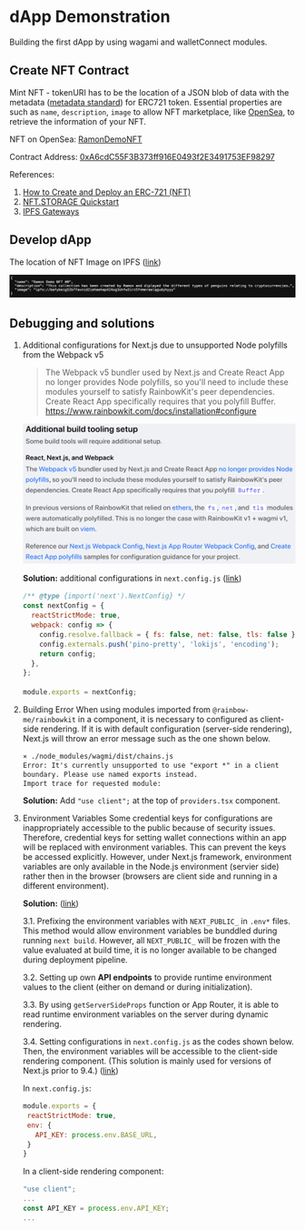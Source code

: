 # dApp Demonstration

Building the first dApp by using wagami and walletConnect modules.

## Create NFT Contract

Mint NFT - tokenURI has to be the location of a JSON blob of data with the metadata ([metadata standard](https://docs.opensea.io/docs/metadata-standards)) for ERC721 token. Essential properties are such as `name`, `description`, `image` to allow NFT marketplace, like [OpenSea], to retrieve the information of your NFT.

NFT on OpenSea: [RamonDemoNFT](https://testnets.opensea.io/collection/ramondemonft)

Contract Address: [0xA6cdC55F3B373ff916E0493f2E3491753EF98297](https://sepolia.etherscan.io/address/0xa6cdc55f3b373ff916e0493f2e3491753ef98297)

References:

1. [How to Create and Deploy an ERC-721 (NFT)]
2. [NFT.STORAGE Quickstart]
3. [IPFS Gateways]

## Develop dApp

The location of NFT Image on IPFS ([link](https://ipfs.io/ipfs/bafkreid3dpobfzozvgtuem4z7bsboz2n3dfb2t6leaq6rceggrqa5zq4u4))

![Alt text](./images/ipfs_url.png)

## Debugging and solutions

1. Additional configurations for Next.js due to unsupported Node polyfills from the Webpack v5

   > The Webpack v5 bundler used by Next.js and Create React App no longer provides Node polyfills, so you'll need to include these modules yourself to satisfy RainbowKit's peer dependencies. Create React App specifically requires that you polyfill Buffer.
   > https://www.rainbowkit.com/docs/installation#configure

   ![Alt text](./images/Debug1.png)

   **Solution:** additional configurations in `next.config.js` ([link](https://github.com/rainbow-me/rainbowkit/blob/main/examples/with-next-app/next.config.js))

   ```JavaScript
   /** @type {import('next').NextConfig} */
   const nextConfig = {
     reactStrictMode: true,
     webpack: config => {
       config.resolve.fallback = { fs: false, net: false, tls: false };
       config.externals.push('pino-pretty', 'lokijs', 'encoding');
       return config;
     },
   };

   module.exports = nextConfig;
   ```

2. Building Error
   When using modules imported from `@rainbow-me/rainbowkit` in a component, it is necessary to configured as client-side rendering. If it is with default configuration (server-side rendering), Next.js will throw an error message such as the one shown below.

   ```console
   ⨯ ./node_modules/wagmi/dist/chains.js
   Error: It's currently unsupported to use "export *" in a client boundary. Please use named exports instead.
   Import trace for requested module:
   ```

   **Solution:** Add `"use client";` at the top of `providers.tsx` component.

3. Environment Variables
   Some credential keys for configurations are inappropriately accessible to the public because of security issues. Therefore, credential keys for setting wallet connections within an app will be replaced with environment variables. This can prevent the keys be accessed explicitly. However, under Next.js framework, environment variables are only available in the Node.js environment (servier side) rather then in the browser (browsers are client side and running in a different environment).

   **Solution:** ([link](https://nextjs.org/docs/app/building-your-application/configuring/environment-variables))

   3.1. Prefixing the environment variables with `NEXT_PUBLIC_` in `.env*` files. This method would allow environment variables be bunddled during running `next build`. However, all `NEXT_PUBLIC_` will be frozen with the value evaluated at build time, it is no longer available to be changed during deployment pipeline.

   3.2. Setting up own **API endpoints** to provide runtime environment values to the client (either on demand or during initialization).

   3.3. By using `getServerSideProps` function or App Router, it is able to read runtime environment variables on the server during dynamic rendering.

   3.4. Setting configurations in `next.config.js` as the codes shown below. Then, the environment variables will be accessible to the client-side rendering component. (This solution is mainly used for versions of Next.js prior to 9.4.) ([link](https://levelup.gitconnected.com/next-js-environment-variables-are-undefined-lets-solve-the-problem-9c4e8ee4a689))

   In `next.config.js`:

   ```JavaScript
   module.exports = {
    reactStrictMode: true,
    env: {
      API_KEY: process.env.BASE_URL,
    }
   }
   ```

   In a client-side rendering component:

   ```JavaScript
   "use client";
   ...
   const API_KEY = process.env.API_KEY;
   ...
   ```

[OpenSea]: (https://testnets.opensea.io/) "OpenSea - NFT Marketplace"
[How to Create and Deploy an ERC-721 (NFT)]: (https://www.quicknode.com/guides/ethereum-development/nfts/how-to-create-and-deploy-an-erc-721-nft) "Create and Deploy ERC-721"
[NFT.STORAGE Quickstart]: (https://nft.storage/docs/quickstart/) "Quickstart for storing NFT"
[IPFS Gateways]: (https://docs.pinata.cloud/docs/ipfs-gateways) "IPFS Gateways"
